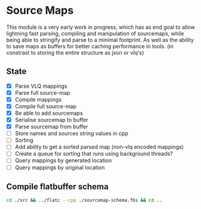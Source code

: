 # Source Maps

This module is a very early work in progress, which has as end goal to allow lightning fast parsing, compiling and manipulation of sourcemaps, while being able to stringify and parse to a minimal footprint. As well as the ability to save maps as buffers for better caching performance in tools. (in constrast to storing the entire structure as json or vlq's)

## State

- [x] Parse VLQ mappings
- [x] Parse full source-map
- [x] Compile mappings
- [x] Compile full source-map
- [x] Be able to add sourcemaps
- [x] Serialise sourcemap to buffer
- [x] Parse sourcemap from buffer
- [ ] Store names and sources string values in cpp
- [ ] Sorting
- [ ] Add ability to get a sorted parsed map (non-vlq encoded mappings)
- [ ] Create a queue for sorting that runs using background threads?
- [ ] Query mappings by generated location
- [ ] Query mappings by original location

## Compile flatbuffer schema

```bash
cd ./src && ../flatc --cpp ./sourcemap-schema.fbs && cd ..
```
